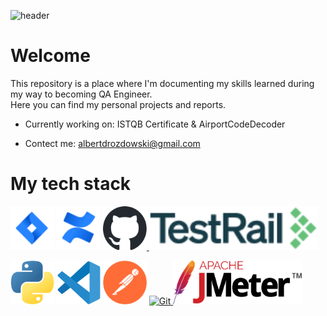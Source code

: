 ![header](https://capsule-render.vercel.app/api?type=waving&color=auto&height=200&section=header&text=Hi%20there!&fontSize=70&fontAlign=70&fontAlignY=35&animation=fadeIn&desc=I%27m%20Albert%20and%20this%20is%20my%20QA%20story.&descSize=20&descAlign=68.5&descAlignY=52)

# Welcome
This repository is a place where I'm documenting my skills learned during my way to becoming QA Engineer.
<br>Here you can find my personal projects and reports.

  - Currently working on: ISTQB Certificate & AirportCodeDecoder
    
  - Contect me: albertdrozdowski@gmail.com

# My tech stack
<div>
<a href="https://www.atlassian.com/software/jira" target="_blank" rel="noreferrer"> <img src="mark-gradient-blue-jira-software.svg" alt="Jira Software" width="70px" height="70px"/></a>
<a href="https://www.atlassian.com/software/confluence" target="_blank" rel="noreferrer"> <img src="mark-gradient-blue-confluence.svg" alt="Confluence" width="70px" height="70px"/></a>
<a href="https://github.com" target="_blank" rel="noreferrer">
<picture>
  <source media="(prefers-color-scheme: dark)" srcset="github-mark-white.svg">
  <source media="(prefers-color-scheme: light)" srcset="github-mark.svg">
  <img alt="GitHub" src="github-mark.svg" width="70" height="70">
</picture>
</a>
<a href="https://www.testrail.com/" target="_blank" rel="noreferrer"> <img src="testrail-logob.png" alt="TestRail" height="70px"/></a>
</div>
<div>
<p align="left"> 

</p>
</div>
<a href="https://www.python.org/" target="_blank" rel="noreferrer"> <img src="python-logo.svg" alt="Python" width="70" height="70"/></a>
<a href="https://code.visualstudio.com/" target="_blank" rel="noreferrer"> <img src="vscode-logo.svg" alt="Visual Studio Code" width="70" height="70"/></a>
<a href="https://www.postman.com/" target="_blank" rel="noreferrer"> <img src="postman-logo.svg" alt="Postman" width="70" height="70"/></a>
<a href="https://git-scm.com/" target="_blank" rel="noreferrer">
<picture>
  <source media="(prefers-color-scheme: dark)" srcset="git-logo-white.svg">
  <source media="(prefers-color-scheme: light)" srcset="git-logo-orange.svg">
  <img alt="Git" src="git-logo-orange" width="70" height="70">
</picture>
</a>
<a href="https://jmeter.apache.org/" target="_blank" rel="noreferrer"> <img src="jmeter-logo.svg" alt="JMeter" height="70"/></a>

